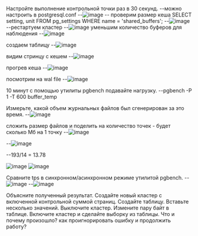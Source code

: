 Настройте выполнение контрольной точки раз в 30 секунд.
--можно настроить в postgresql.conf
--![image](https://user-images.githubusercontent.com/45406197/183584170-3438fe82-e8b6-4751-8776-1ffb37fd6801.png)
-- проверим размер кеша
SELECT setting, unit FROM pg_settings WHERE name = 'shared_buffers';
--![image](https://user-images.githubusercontent.com/45406197/183586350-3e08b296-1bc1-4559-b35a-8f0eb3357f7d.png)
     --рестартуем кластер
--![image](https://user-images.githubusercontent.com/45406197/183586762-ab19af8d-4028-498f-a678-b15ea4f0a15c.png)
уменьшим количество буферов для наблюдения
--![image](https://user-images.githubusercontent.com/45406197/183586957-40938a56-1c19-4f25-8e97-93a024acaf2e.png)

создаем таблицу 
--![image](https://user-images.githubusercontent.com/45406197/183666290-a3c098f2-61fc-40ff-8b3b-f9dea5a11ae8.png)

видим стринцу с кешем
--![image](https://user-images.githubusercontent.com/45406197/183667882-57ff9619-e9a0-451f-8b10-dec7404fe491.png)

прогрев кеша
--![image](https://user-images.githubusercontent.com/45406197/183670212-53b06b73-fec6-4898-8c0b-037bf3647b97.png)

посмотрим на wal file
--![image](https://user-images.githubusercontent.com/45406197/183670968-d45276fd-f2d9-49d1-b2b4-293bd73e27d2.png)

10 минут c помощью утилиты pgbench подавайте нагрузку.
--pgbench -P 1 -T 600 buffer_temp

Измерьте, какой объем журнальных файлов был сгенерирован за это время. 
--![image](https://user-images.githubusercontent.com/45406197/183676399-128a8769-3bb7-4f72-bd42-cc17890631c6.png)

сложить размер файлов и поделить на количество точек - будет сколько Мб на 1 точку
--![image](https://user-images.githubusercontent.com/45406197/183882736-197a2b10-6b6a-4f7a-b80c-f2a66a109037.png)

--![image](https://user-images.githubusercontent.com/45406197/183881924-184f87c5-9a48-45eb-87ad-9af17f4a6752.png)

--193/14 = 13.78

![image](https://user-images.githubusercontent.com/45406197/183889266-9ec59f25-5c23-4d06-85b3-145614eee04c.png)
![image](https://user-images.githubusercontent.com/45406197/183889389-1a858a3d-2427-4b1b-9b9d-4cd2745ca1b4.png)

Сравните tps в синхронном/асинхронном режиме утилитой pgbench. 
--![image](https://user-images.githubusercontent.com/45406197/183889682-0ed0a20b-f253-494b-98de-64023e5192ee.png)
--![image](https://user-images.githubusercontent.com/45406197/183889858-1ea7a8bf-39d4-46d1-991e-bba416d38281.png)


Объясните полученный результат.
Создайте новый кластер с включенной контрольной суммой страниц. Создайте таблицу. Вставьте несколько значений. Выключите кластер. 
Измените пару байт в таблице. Включите кластер и сделайте выборку из таблицы. Что и почему произошло? как проигнорировать ошибку и продолжить работу?
